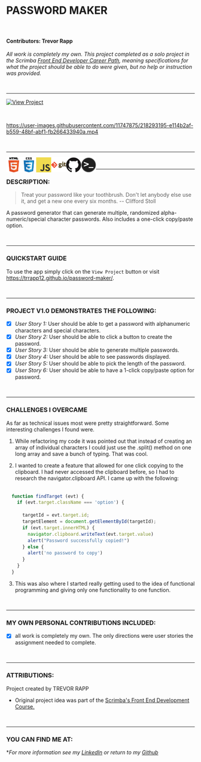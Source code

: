 # PASSWORD MAKER

<br/>

#### Contributors: Trevor Rapp

*All work is completely my own. This project completed as a solo project in the Scrimba [Front End Developer Career Path](https://scrimba.com/learn/frontend), meaning specifications for what the project should be able to do were given, but no help or instruction was provided.*

<br/>

---

[![View Project](https://user-images.githubusercontent.com/11747875/141705232-471a0b9c-ca45-4540-a1b6-740c5e1becbe.png)](https://trrapp12.github.io/password-maker/)

<br>

https://user-images.githubusercontent.com/11747875/218293195-e114b2af-b559-48bf-abf1-fb266433940a.mp4

<br>

---

<img align="left" alt="HTML5" width="40px" src="https://raw.githubusercontent.com/github/explore/80688e429a7d4ef2fca1e82350fe8e3517d3494d/topics/html/html.png" />
<img align="left" alt="CSS3" width="40px" src="https://raw.githubusercontent.com/github/explore/80688e429a7d4ef2fca1e82350fe8e3517d3494d/topics/css/css.png" />
<img align="left" alt="JavaScript" width="40px" src="https://raw.githubusercontent.com/github/explore/80688e429a7d4ef2fca1e82350fe8e3517d3494d/topics/javascript/javascript.png" />
<img align="left" alt="Git" width="40px" src="https://raw.githubusercontent.com/github/explore/80688e429a7d4ef2fca1e82350fe8e3517d3494d/topics/git/git.png" />
<img align="left" alt="GitHub" width="40px" src="https://raw.githubusercontent.com/github/explore/78df643247d429f6cc873026c0622819ad797942/topics/github/github.png" />
<img align="left" alt="Terminal" width="40px" src="https://raw.githubusercontent.com/github/explore/80688e429a7d4ef2fca1e82350fe8e3517d3494d/topics/terminal/terminal.png" />

<br>

---

### DESCRIPTION:

> Treat your password like your toothbrush. Don't let anybody else use it, and get a new one every six months.
> -- Clifford Stoll

A password generator that can generate multiple, randomized alpha-numeric/special character passwords.  Also includes a one-click copy/paste option.

<br/>

---

### QUICKSTART GUIDE

To use the app simply click on the ```View Project``` button or visit <a href="https://trrapp12.github.io/password-maker/">https://trrapp12.github.io/password-maker/</a>. 

<br/>

---

### PROJECT V1.0 DEMONSTRATES THE FOLLOWING:


- [X] <em>User Story 1: </em> User should be able to get a password with alphanumeric characters and special characters.
- [X] <em>User Story 2: </em> User should be able to click a button to create the password.
- [X] <em>User Story 3: </em> User should be able to generate multiple passwords.
- [X] <em>User Story 4: </em> User should be able to see passwords displayed.
- [X] <em>User Story 5: </em> User should be able to pick the length of the password.
- [X] <em>User Story 6: </em> User should be able to have a 1-click copy/paste option for password.

<br/>

---

### CHALLENGES I OVERCAME


As far as technical issues most were pretty straightforward.  Some interesting challenges I found were.

1) While refactoring my code it was pointed out that instead of creating an array of individual characters I could just use the .split() method on one long array and save a bunch of typing.  That was cool.

2) I wanted to create a feature that allowed for one click copying to the clipboard.  I had never accessed the clipboard before, so I had to research the navigator.clipboard API.  I came up with the following: 

```javascript

  function findTarget (evt) {
    if (evt.target.className === 'option') {
      
      targetId = evt.target.id;
      targetElement = document.getElementById(targetId);
      if (evt.target.innerHTML) {
        navigator.clipboard.writeText(evt.target.value)
        alert("Password successfully copied!")
      } else {
        alert('no password to copy')
      }
    }
  }
```
3. This was also where I started really getting used to the idea of functional programming and giving only one functionality to one function.

<br/>

---

### MY OWN PERSONAL CONTRIBUTIONS INCLUDED:

- [X] all work is completely my own.  The only directions were user stories the assignment needed to complete.

<br/>

---

### ATTRIBUTIONS: 

Project created by TREVOR RAPP

* Original project idea was part of the <a href="https://scrimba.com/learn/frontend"> Scrimba's Front End Development Course.</a>

<br/>

---

### YOU CAN FIND ME AT:

\**For more information see my [LinkedIn](https://www.linkedin.com/in/trevor-rapp-042a1037) or return to my [Github](https://github.com/trrapp12)*

